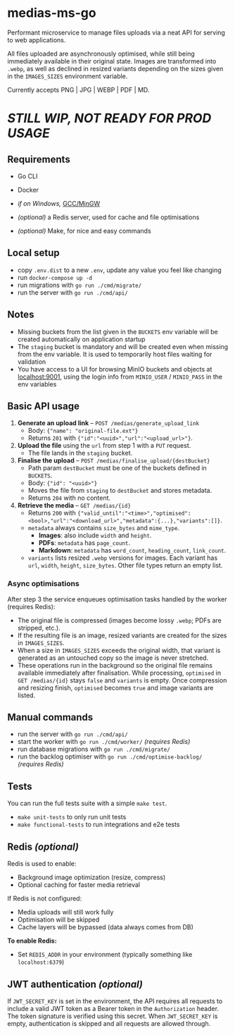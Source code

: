 # medias-ms-go

Performant microservice to manage files uploads via a neat API for serving to web applications.

All files uploaded are asynchronously optimised, while still being immediately available in their original state. Images are transformed into ``.webp``, as well as declined in resized variants depending on the sizes given in the ``IMAGES_SIZES`` environment variable.

Currently accepts PNG | JPG | WEBP | PDF | MD.

# ***STILL WIP, NOT READY FOR PROD USAGE***

## Requirements
- Go CLI
- Docker


- *if on Windows,* [GCC/MinGW](https://jmeubank.github.io/tdm-gcc/download/)


- *(optional)* a Redis server, used for cache and file optimisations
- *(optional)* Make, for nice and easy commands

## Local setup

- copy ``.env.dist`` to a new ``.env``, update any value you feel like changing
- run ``docker-compose up -d``
- run migrations with ``go run ./cmd/migrate/``
- run the server with ``go run ./cmd/api/``

## Notes

- Missing buckets from the list given in the ``BUCKETS`` env variable will be created automatically on application startup
- The ``staging`` bucket is mandatory and will be created even when missing from the env variable. It is used to temporarily host files waiting for validation
- You have access to a UI for browsing MinIO buckets and objects at [localhost:9001](http://localhost:9001), using the login info from ``MINIO_USER`` / ``MINIO_PASS`` in the env variables

## Basic API usage

1. **Generate an upload link** – ``POST /medias/generate_upload_link``
   - Body: ``{"name": "original-file.ext"}``
   - Returns ``201`` with ``{"id":"<uuid>","url":"<upload_url>"}``.
2. **Upload the file** using the ``url`` from step 1 with a ``PUT`` request.
   - The file lands in the ``staging`` bucket.
3. **Finalise the upload** – ``POST /medias/finalise_upload/{destBucket}``
   - Path param ``destBucket`` must be one of the buckets defined in ``BUCKETS``.
   - Body: ``{"id": "<uuid>"}``
   - Moves the file from ``staging`` to ``destBucket`` and stores metadata.
   - Returns ``204`` with no content.
4. **Retrieve the media** – ``GET /medias/{id}``
   - Returns ``200`` with ``{"valid_until":"<time>","optimised":<bool>,"url":"<download_url>","metadata":{...},"variants":[]}``.
   - ``metadata`` always contains ``size_bytes`` and ``mime_type``.
     - **Images**: also include ``width`` and ``height``.
     - **PDFs**: ``metadata`` has ``page_count``.
     - **Markdown**: ``metadata`` has ``word_count``, ``heading_count``, ``link_count``.
   - ``variants`` lists resized ``.webp`` versions for images. Each variant has ``url``, ``width``, ``height``, ``size_bytes``. Other file types return an empty list.

### Async optimisations

 After step 3 the service enqueues optimisation tasks handled by the worker (requires Redis):

- The original file is compressed (images become lossy ``.webp``; PDFs are stripped, etc.).
- If the resulting file is an image, resized variants are created for the sizes in ``IMAGES_SIZES``.
- When a size in ``IMAGES_SIZES`` exceeds the original width, that variant is generated as an untouched copy so the image is never stretched.
- These operations run in the background so the original file remains available immediately after finalisation.
  While processing, ``optimised`` in ``GET /medias/{id}`` stays ``false`` and ``variants`` is empty. Once compression and resizing finish, ``optimised`` becomes ``true`` and image variants are listed.

## Manual commands

- run the server with ``go run ./cmd/api/``
- start the worker with ``go run ./cmd/worker/`` *(requires Redis)*
- run database migrations with ``go run ./cmd/migrate/``
- run the backlog optimiser with ``go run ./cmd/optimise-backlog/`` *(requires Redis)*

## Tests

You can run the full tests suite with a simple ``make test``.
- ``make unit-tests`` to only run unit tests
- ``make functional-tests`` to run integrations and e2e tests

## Redis *(optional)*

Redis is used to enable:
- Background image optimization (resize, compress)
- Optional caching for faster media retrieval

If Redis is not configured:
- Media uploads will still work fully
- Optimisation will be skipped
- Cache layers will be bypassed (data always comes from DB)

**To enable Redis:**
- Set `REDIS_ADDR` in your environment (typically something like ``localhost:6379``)

## JWT authentication *(optional)*

If `JWT_SECRET_KEY` is set in the environment, the API requires all requests to
include a valid JWT token as a Bearer token in the `Authorization` header. The
token signature is verified using this secret. When `JWT_SECRET_KEY` is empty,
authentication is skipped and all requests are allowed through.
